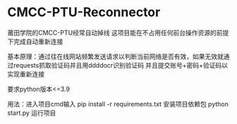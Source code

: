 # CMCC-PTU-Reconnector
 莆田学院的CMCC-PTU经常自动掉线 这项目能在不占用任何前台操作资源的前提下完成自动重新连接
 
基本原理：通过往在线网站频繁发送请求以判断当前网络是否有效，如果无效就通过requests抓取验证码并且用ddddocr识别验证码 并且提交账号+密码+验证码以实现重新连接

要求python版本<=3.9

用法：进入项目cmd输入
     pip install -r requirements.txt
安装项目依赖包
     python start.py
 运行项目
